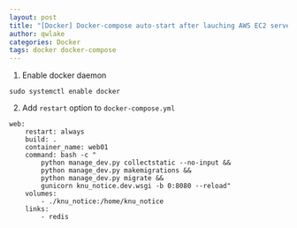 ```yaml
---
layout: post
title: "[Docker] Docker-compose auto-start after lauching AWS EC2 server"
author: qwlake
categories: Docker
tags: docker docker-compose 
---
```


1. Enable docker daemon

```
sudo systemctl enable docker
```

2.  Add `restart` option to `docker-compose.yml`

```
web:
    restart: always
    build: .
    container_name: web01
    command: bash -c "
        python manage_dev.py collectstatic --no-input &&
        python manage_dev.py makemigrations && 
        python manage_dev.py migrate &&
        gunicorn knu_notice.dev.wsgi -b 0:8080 --reload"
    volumes:
        - ./knu_notice:/home/knu_notice
    links:
        - redis
```